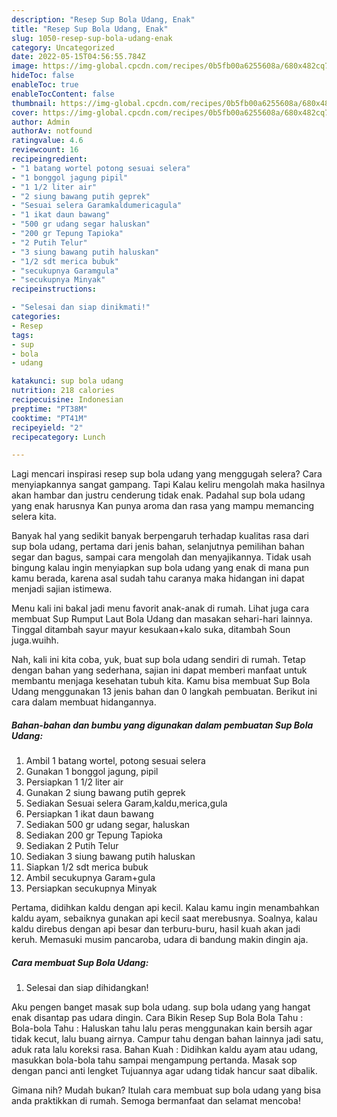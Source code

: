```yaml
---
description: "Resep Sup Bola Udang, Enak"
title: "Resep Sup Bola Udang, Enak"
slug: 1050-resep-sup-bola-udang-enak
category: Uncategorized
date: 2022-05-15T04:56:55.784Z
image: https://img-global.cpcdn.com/recipes/0b5fb00a6255608a/680x482cq70/sup-bola-udang-foto-resep-utama.jpg
hideToc: false
enableToc: true
enableTocContent: false
thumbnail: https://img-global.cpcdn.com/recipes/0b5fb00a6255608a/680x482cq70/sup-bola-udang-foto-resep-utama.jpg
cover: https://img-global.cpcdn.com/recipes/0b5fb00a6255608a/680x482cq70/sup-bola-udang-foto-resep-utama.jpg
author: Admin
authorAv: notfound
ratingvalue: 4.6
reviewcount: 16
recipeingredient:
- "1 batang wortel potong sesuai selera"
- "1 bonggol jagung pipil"
- "1 1/2 liter air"
- "2 siung bawang putih geprek"
- "Sesuai selera Garamkaldumericagula"
- "1 ikat daun bawang"
- "500 gr udang segar haluskan"
- "200 gr Tepung Tapioka"
- "2 Putih Telur"
- "3 siung bawang putih haluskan"
- "1/2 sdt merica bubuk"
- "secukupnya Garamgula"
- "secukupnya Minyak"
recipeinstructions:

- "Selesai dan siap dinikmati!"
categories:
- Resep
tags:
- sup
- bola
- udang

katakunci: sup bola udang 
nutrition: 218 calories
recipecuisine: Indonesian
preptime: "PT38M"
cooktime: "PT41M"
recipeyield: "2"
recipecategory: Lunch

---
```



Lagi mencari inspirasi resep sup bola udang yang menggugah selera? Cara menyiapkannya sangat gampang. Tapi Kalau keliru mengolah maka hasilnya akan hambar dan justru cenderung tidak enak. Padahal sup bola udang yang enak harusnya Kan punya aroma dan rasa yang mampu memancing selera kita.


Banyak hal yang sedikit banyak berpengaruh terhadap kualitas rasa dari sup bola udang, pertama dari jenis bahan, selanjutnya pemilihan bahan segar dan bagus, sampai cara mengolah dan menyajikannya. Tidak usah bingung kalau ingin menyiapkan sup bola udang yang enak di mana pun kamu berada, karena asal sudah tahu caranya maka hidangan ini dapat menjadi sajian istimewa.

Menu kali ini bakal jadi menu favorit anak-anak di rumah. Lihat juga cara membuat Sup Rumput Laut Bola Udang dan masakan sehari-hari lainnya. Tinggal ditambah sayur mayur kesukaan+kalo suka, ditambah Soun juga.wuihh.


Nah, kali ini kita coba, yuk, buat sup bola udang sendiri di rumah. Tetap dengan bahan yang sederhana, sajian ini dapat memberi manfaat untuk membantu menjaga kesehatan tubuh kita. Kamu bisa membuat Sup Bola Udang menggunakan 13 jenis bahan dan 0 langkah pembuatan. Berikut ini cara dalam membuat hidangannya.

<!--inarticleads1-->

##### Bahan-bahan dan bumbu yang digunakan dalam pembuatan Sup Bola Udang:

1. Ambil 1 batang wortel, potong sesuai selera
1. Gunakan 1 bonggol jagung, pipil
1. Persiapkan 1 1/2 liter air
1. Gunakan 2 siung bawang putih geprek
1. Sediakan Sesuai selera Garam,kaldu,merica,gula
1. Persiapkan 1 ikat daun bawang
1. Sediakan 500 gr udang segar, haluskan
1. Sediakan 200 gr Tepung Tapioka
1. Sediakan 2 Putih Telur
1. Sediakan 3 siung bawang putih haluskan
1. Siapkan 1/2 sdt merica bubuk
1. Ambil secukupnya Garam+gula
1. Persiapkan secukupnya Minyak


Pertama, didihkan kaldu dengan api kecil. Kalau kamu ingin menambahkan kaldu ayam, sebaiknya gunakan api kecil saat merebusnya. Soalnya, kalau kaldu direbus dengan api besar dan terburu-buru, hasil kuah akan jadi keruh. Memasuki musim pancaroba, udara di bandung makin dingin aja. 

<!--inarticleads2-->

##### Cara membuat Sup Bola Udang:


1. Selesai dan siap dihidangkan!

Aku pengen banget masak sup bola udang. sup bola udang yang hangat enak disantap pas udara dingin. Cara Bikin Resep Sup Bola Bola Tahu : Bola-bola Tahu : Haluskan tahu lalu peras menggunakan kain bersih agar tidak kecut, lalu buang airnya. Campur tahu dengan bahan lainnya jadi satu, aduk rata lalu koreksi rasa. Bahan Kuah : Didihkan kaldu ayam atau udang, masukkan bola-bola tahu sampai mengampung pertanda. Masak sop dengan panci anti lengket Tujuannya agar udang tidak hancur saat dibalik. 

Gimana nih? Mudah bukan? Itulah cara membuat sup bola udang yang bisa anda praktikkan di rumah. Semoga bermanfaat dan selamat mencoba!
